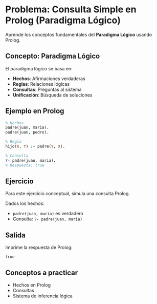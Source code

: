 # Problema: Consulta Simple en Prolog (Paradigma Lógico)

Aprende los conceptos fundamentales del **Paradigma Lógico** usando Prolog.

## Concepto: Paradigma Lógico

El paradigma lógico se basa en:
- **Hechos**: Afirmaciones verdaderas
- **Reglas**: Relaciones lógicas
- **Consultas**: Preguntas al sistema
- **Unificación**: Búsqueda de soluciones

## Ejemplo en Prolog

```prolog
% Hechos
padre(juan, maria).
padre(juan, pedro).

% Regla
hijo(X, Y) :- padre(Y, X).

% Consulta
?- padre(juan, maria).
% Respuesta: true
```

## Ejercicio

Para este ejercicio conceptual, simula una consulta Prolog.

Dados los hechos:
- `padre(juan, maria)` es verdadero
- Consulta: `?- padre(juan, maria)`

## Salida

Imprime la respuesta de Prolog:
```
true
```

## Conceptos a practicar

- Hechos en Prolog
- Consultas
- Sistema de inferencia lógica
